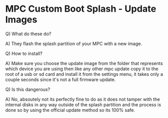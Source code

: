 
# MPC Custom Boot Splash - Update Images

Q) What do these do?

A) They flash the splash partition of your MPC with a new image.

Q) How to install?

A) Make sure you choose the update image from the folder that represents which device you are using then like any other mpc update copy it to the root of a usb or sd card and install it from the settings menu, it takes only a couple seconds since it's not a full firmware update.

Q) Is this dangerous? 

A) No, absoutely not its perfectly fine to do as it does not tamper with the internal disks in any way outside of the splash partition and the process is done so by using the official update method so its 100% safe.

